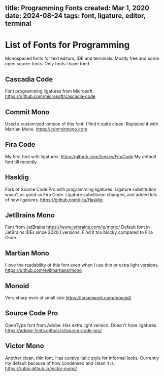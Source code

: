 title: Programming Fonts
created: Mar 1, 2020
date: 2024-08-24
tags: font, ligature, editor, terminal
----

# List of Fonts for Programming
Monospaced fonts for text editors, IDE and terminals. Mostly free and some open source fonts. Only fonts I have tried.

## Cascadia Code
Font programming ligatures from Microsoft. https://github.com/microsoft/cascadia-code

## Commit Mono
Used a customized version of this font. I find it quite clean. Replaced it with Martian Mono. https://commitmono.com

## Fira Code
My first font with ligatures. https://github.com/tonsky/FiraCode My default font till recently.

## Hasklig
Fork of Source Code Pro with programming ligatures. Ligature substitution wasn't as good as Fira Code. Ligature substituion changed, and added lots of new ligatures. https://github.com/i-tu/Hasklig

## JetBrains Mono
Font from JetBrains https://www.jetbrains.com/lp/mono/ Default font in JetBrains IDEs since 2020.1 versions. Find it too blocky compared to Fira Code.

## Martian Mono
I love the readability of this font even when I use thin or extra light versions. https://github.com/evilmartians/mono

## Monoid
Very sharp even at small size https://larsenwork.com/monoid/

## Source Code Pro
OpenType font from Adobe. Has extra light version. Doesn't have ligatures. https://adobe-fonts.github.io/source-code-pro/

## Victor Mono
Another clean, thin font. Has cursive italic style for informal looks. Currently my default because of how condensed and clean it is. https://rubjo.github.io/victor-mono/
